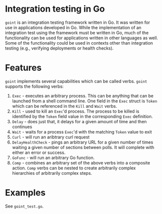 # Integration testing in Go
`goint` is an integration testing framework written in Go. It was written for use in applications developed in Go. While the implementation of an integration test using the framework must be written in Go, much of the functionality can be used for applications written in other languages as well. Some of the functionality could be used in contexts other than integration testing (e.g., verifying deployments or health checks).

# Features
`goint` implements several capabilities which can be called verbs. `goint` supports the following verbs:

1. `Exec` - executes an arbitrary process. This can be anything that can be launched from a shell command line. One field in the `Exec` struct is `Token` which can be referenced in the `Kill` and `Wait` verbs.
1. `Kill` - used to kill an `Exec`'d process. The process to be killed is identified by the `Token` field value in the corresponding `Exec` definition.
1. `Delay` - does just that, it delays for a given amount of time and then continues
1. `Wait` - waits for a process `Exec`'d with the matching `Token` value to exit
1. `Curl` - will run an aribtrary curl request
1. `DelayHealthCheck` - pings an arbitrary URL for a given number of times waiting a given number of sections between polls. It will complete with either an error or success.
1. `GoFunc` - will run an arbitrary Go function.
1. `Comp` - combines an arbitrary set of the above verbs into a composite action. `Comp` verbs can be nested to create arbitrarily complex hierarchies of arbitrarily complex steps.

# Examples
See `goint_test.go`.
